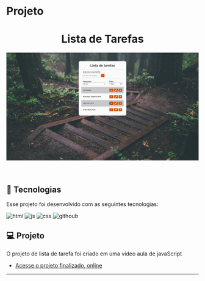 # Projeto<h1 align="center"> Lista de Tarefas </h1>


<p align="center">
  <img alt="projeto lista de tarefas" src="img/projeto.jpg">
</p>

<br>

## 🚀 Tecnologias

Esse projeto foi desenvolvido com as seguintes tecnologias:

<img alin="center" alt="html" src="https://img.shields.io/badge/HTML5-E34F26?style=for-the-badge&logo=html5&logoColor=white"/>
<img alin="center" alt="js" src="https://img.shields.io/badge/JavaScript-323330?style=for-the-badge&logo=javascript&logoColor=F7DF1E"/>
<img alin="center" alt="css" src="https://img.shields.io/badge/CSS3-1572B6?style=for-the-badge&logo=css3&logoColor=white"/>
<img alin="center" alt="githoub" src="https://img.shields.io/badge/CSS3-1572B6?style=for-the-badge&logo=css3&logoColor=white"/>


## 💻 Projeto

O projeto de lista de tarefa foi criado em uma video aula de javaScript

- [Acesse o projeto finalizado, online](https://renatodev23.github.io/lista-de-tarefas/)



---
